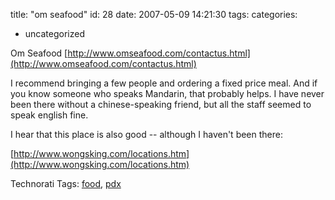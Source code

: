 title: "om seafood"
id: 28
date: 2007-05-09 14:21:30
tags: 
categories: 
- uncategorized

Om Seafood
[http://www.omseafood.com/contactus.html](http://www.omseafood.com/contactus.html)

I recommend bringing a few people and ordering a fixed price meal. And if you know someone who speaks Mandarin, that probably helps. I have never been there without a chinese-speaking friend, but all the staff seemed to speak english fine.

I hear that this place is also good -- although I haven't been there:

[http://www.wongsking.com/locations.htm](http://www.wongsking.com/locations.htm)
<!-- technorati tags start -->

Technorati Tags: [food](http://www.technorati.com/tag/food), [pdx](http://www.technorati.com/tag/pdx)
<!-- technorati tags end -->
